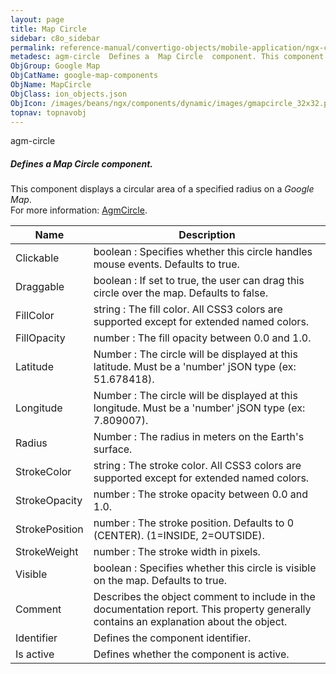 ```yaml
---
layout: page
title: Map Circle
sidebar: c8o_sidebar
permalink: reference-manual/convertigo-objects/mobile-application/ngx-components/google-map-components/map-circle/
metadesc: agm-circle  Defines a  Map Circle  component. This component displays a circular area of a specified radius on a  Google Map .  For more information  
ObjGroup: Google Map
ObjCatName: google-map-components
ObjName: MapCircle
ObjClass: ion_objects.json
ObjIcon: /images/beans/ngx/components/dynamic/images/gmapcircle_32x32.png
topnav: topnavobj
---
```

agm-circle<br/>

##### Defines a <i>Map Circle</i> component.<br/>
This component displays a circular area of a specified radius on a <i>Google Map</i>.<br/>
 For more information: <a href='https://angular-maps.com/api-docs/agm-core/directives/AgmCircle.html'>AgmCircle</a>.

Name | Description 
--- | ---
Clickable | boolean : Specifies whether this circle handles mouse events. Defaults to true.
Draggable | boolean : If set to true, the user can drag this circle over the map. Defaults to false.
FillColor | string : The fill color. All CSS3 colors are supported except for extended named colors.
FillOpacity | number : The fill opacity between 0.0 and 1.0.
Latitude | Number : The circle will be displayed at this latitude. Must be a 'number' jSON type (ex: 51.678418).
Longitude | Number : The circle will be displayed at this longitude. Must be a 'number' jSON type (ex: 7.809007).
Radius | Number : The radius in meters on the Earth's surface.
StrokeColor | string : The stroke color. All CSS3 colors are supported except for extended named colors.
StrokeOpacity | number : The stroke opacity between 0.0 and 1.0.
StrokePosition | number : The stroke position. Defaults to 0 (CENTER). (1=INSIDE, 2=OUTSIDE).
StrokeWeight | number : The stroke width in pixels.
Visible | boolean : Specifies whether this circle is visible on the map. Defaults to true.
Comment | Describes the object comment to include in the documentation report.  This property generally contains an explanation about the object. 
Identifier | Defines the component identifier.  
Is active | Defines whether the component is active. 

